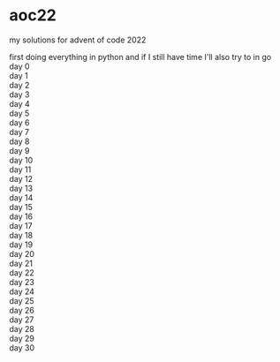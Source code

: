 # aoc22
my solutions for advent of code 2022

first doing everything in python and if I still have time I'll also try to in go    
day    0   
day    1            
day    2   
day    3      
day    4   
day    5   
day    6   
day    7   
day    8   
day    9   
day   10   
day   11   
day   12   
day   13   
day   14   
day   15   
day   16   
day   17   
day   18   
day   19   
day   20   
day   21   
day   22   
day   23   
day   24   
day   25   
day   26   
day   27   
day   28   
day   29   
day   30   
